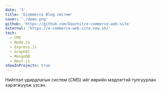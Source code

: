 ```yaml
---
date: '3'
title: 'Ecommerce Blog систем'
cover: './demo.png'
github: 'https://github.com/Daornit/e-commerce-web-site'
external: 'https://e-commerce-web-site.now.sh/'
tech:
  - CMS
  - Node.js
  - Express.js
  - GraphQl
  - MongoDB
  - Next.js
showInProjects: true
---
```


Нийтлэл удирдлагын систем (CMS) ийг өөрийн мэдлэгтэй тулгуурлан хэрэгжүүлж үзсэн.

